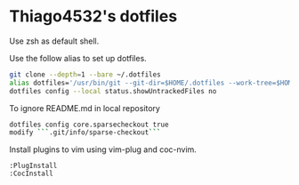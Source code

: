 # Thiago4532's dotfiles  

Use zsh as default shell.  

Use the follow alias to set up dotfiles.  
```bash
git clone --depth=1 --bare ~/.dotfiles
alias dotfiles='/usr/bin/git --git-dir=$HOME/.dotfiles --work-tree=$HOME'
dotfiles config --local status.showUntrackedFiles no
```  
To ignore README.md in local repository
```bash
dotfiles config core.sparsecheckout true
modify ```.git/info/sparse-checkout```
```

Install plugins to vim using vim-plug and coc-nvim.
```
:PlugInstall
:CocInstall
```
